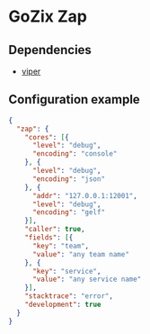# GoZix Zap

## Dependencies

* [viper](https://github.com/gozix/viper)

## Configuration example

```json
{
  "zap": {
    "cores": [{
      "level": "debug",
      "encoding": "console"
    }, {
      "level": "debug",
      "encoding": "json"
    }, {
      "addr": "127.0.0.1:12001",
      "level": "debug",
      "encoding": "gelf"
    }],
    "caller": true,
    "fields": [{
      "key": "team",
      "value": "any team name"
    }, {
      "key": "service",
      "value": "any service name"
    }],
    "stacktrace": "error",
    "development": true
  }
}
```
